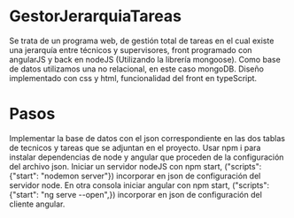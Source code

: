 # GestorJerarquiaTareas
Se trata de un programa web, de gestión total de tareas en el cual existe una jerarquía entre técnicos y supervisores, front programado con angularJS y back en nodeJS (Utilizando la librería mongoose). Como base de datos utilizamos una no relacional, en este caso mongoDB. Diseño implementado con css y html, funcionalidad del front en typeScript.


# Pasos
Implementar la base de datos con el json correspondiente en las dos tablas de tecnicos y tareas que se adjuntan en el proyecto.
Usar npm i para instalar dependencias de node y angular que proceden de la configuración del archivo json. 
Iniciar un servidor nodeJS con npm start, ("scripts": {"start": "nodemon server"}) incorporar en json de configuración del servidor node.
En otra consola iniciar angular con npm start, ("scripts": {"start": "ng serve --open",}) incorporar en json de configuración del cliente angular. 


